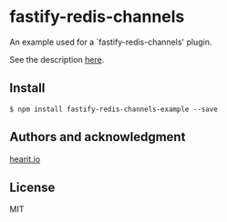 # fastify-redis-channels

An example used for a `fastify-redis-channels' plugin. 

See the description [here](https://github.com/hearit-io/fastify-redis-channels#learn-by-doing-example).

## Install

```
$ npm install fastify-redis-channels-example --save
```

## Authors and acknowledgment

[hearit.io](https://hearit.io)

## License

MIT
